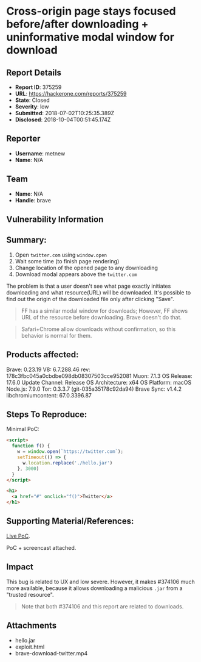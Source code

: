 # Cross-origin page stays focused before/after downloading + uninformative modal window for download

## Report Details
- **Report ID**: 375259
- **URL**: https://hackerone.com/reports/375259
- **State**: Closed
- **Severity**: low
- **Submitted**: 2018-07-02T10:25:35.389Z
- **Disclosed**: 2018-10-04T00:51:45.174Z

## Reporter
- **Username**: metnew
- **Name**: N/A

## Team
- **Name**: N/A
- **Handle**: brave

## Vulnerability Information
## Summary:

1. Open `twitter.com` using `window.open`
2. Wait some time (to finish page rendering)
3. Change location of the opened page to any downloading
4. Download modal appears above the `twitter.com`

The problem is that a user doesn't see what page exactly initiates downloading and what resource(URL) will be downloaded. 
It's possible to find out the origin of the downloaded file only after clicking "Save".

> FF has a similar modal window for downloads; However, FF shows URL of the resource before downloading. Brave doesn't do that.

> Safari+Chrome allow downloads without confirmation, so this behavior is normal for them.

## Products affected: 

Brave: 0.23.19 
V8: 6.7.288.46 
rev: 178c3fbc045a0cbdbe098db08307503cce952081 
Muon: 7.1.3 
OS Release: 17.6.0 
Update Channel: Release 
OS Architecture: x64 
OS Platform: macOS 
Node.js: 7.9.0 
Tor: 0.3.3.7 (git-035a35178c92da94) 
Brave Sync: v1.4.2 
libchromiumcontent: 67.0.3396.87

## Steps To Reproduce:

Minimal PoC:
``` html
<script>
  function f() {
    w = window.open(`https://twitter.com`);
    setTimeout(() => {
      w.location.replace('./hello.jar')
    }, 3000)
  }
</script>

<h1>
  <a href="#" onclick="f()">Twitter</a>
</h1>
```

## Supporting Material/References:

[Live PoC](https://brave-download-modal-viabodpsch.now.sh).

PoC + screencast attached.

## Impact

This bug is related to UX and low severe. 
However, it makes #374106 much more available, because it allows downloading a malicious `.jar` from a "trusted resource".

> Note that both #374106 and this report are related to downloads.

## Attachments
- hello.jar
- exploit.html
- brave-download-twitter.mp4

